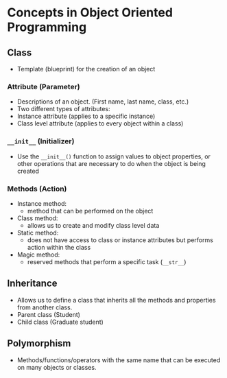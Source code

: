 # Concepts in Object Oriented Programming

## Class
- Template (blueprint) for the creation of an object

### Attribute (Parameter) 
- Descriptions of an object. (First name, last name, class, etc.)
- Two different types of attributes:
- Instance attribute (applies to a specific instance)
- Class level attribute (applies to every object within a class)

### `__init__` (Initializer)
- Use the `__init__()` function to assign values to object properties, or other operations that are necessary to do when the object is being created

### Methods (Action)
- Instance method:
    - method that can be performed on the object
- Class method: 
    - allows us to create and modify class level data
- Static method: 
    - does not have access to class or instance attributes but performs action within the class
- Magic method:
    - reserved methods that perform a specific task (`__str__`)

## Inheritance
- Allows us to define a class that inherits all the methods and properties from another class.
- Parent class (Student)
- Child class (Graduate student)

## Polymorphism
- Methods/functions/operators with the same name that can be executed on many objects or classes.